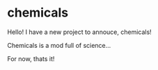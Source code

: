 # chemicals
Hello! I have a new project to annouce, chemicals!

Chemicals is a mod full of science...

For now, thats it!
